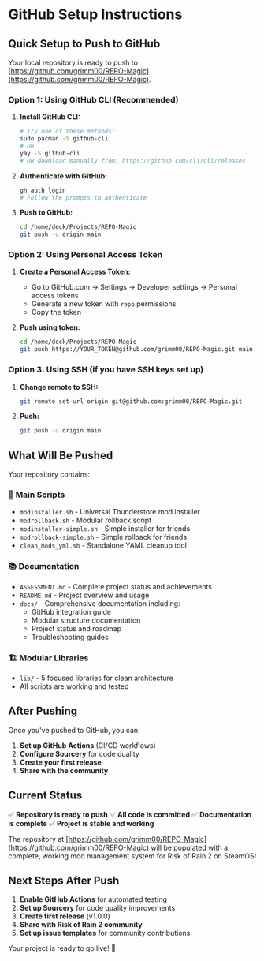# GitHub Setup Instructions

## Quick Setup to Push to GitHub

Your local repository is ready to push to [https://github.com/grimm00/REPO-Magic](https://github.com/grimm00/REPO-Magic).

### Option 1: Using GitHub CLI (Recommended)

1. **Install GitHub CLI:**
   ```bash
   # Try one of these methods:
   sudo pacman -S github-cli
   # OR
   yay -S github-cli
   # OR download manually from: https://github.com/cli/cli/releases
   ```

2. **Authenticate with GitHub:**
   ```bash
   gh auth login
   # Follow the prompts to authenticate
   ```

3. **Push to GitHub:**
   ```bash
   cd /home/deck/Projects/REPO-Magic
   git push -u origin main
   ```

### Option 2: Using Personal Access Token

1. **Create a Personal Access Token:**
   - Go to GitHub.com → Settings → Developer settings → Personal access tokens
   - Generate a new token with `repo` permissions
   - Copy the token

2. **Push using token:**
   ```bash
   cd /home/deck/Projects/REPO-Magic
   git push https://YOUR_TOKEN@github.com/grimm00/REPO-Magic.git main
   ```

### Option 3: Using SSH (if you have SSH keys set up)

1. **Change remote to SSH:**
   ```bash
   git remote set-url origin git@github.com:grimm00/REPO-Magic.git
   ```

2. **Push:**
   ```bash
   git push -u origin main
   ```

## What Will Be Pushed

Your repository contains:

### 🚀 **Main Scripts**
- `modinstaller.sh` - Universal Thunderstore mod installer
- `modrollback.sh` - Modular rollback script
- `modinstaller-simple.sh` - Simple installer for friends
- `modrollback-simple.sh` - Simple rollback for friends
- `clean_mods_yml.sh` - Standalone YAML cleanup tool

### 📚 **Documentation**
- `ASSESSMENT.md` - Complete project status and achievements
- `README.md` - Project overview and usage
- `docs/` - Comprehensive documentation including:
  - GitHub integration guide
  - Modular structure documentation
  - Project status and roadmap
  - Troubleshooting guides

### 🏗️ **Modular Libraries**
- `lib/` - 5 focused libraries for clean architecture
- All scripts are working and tested

## After Pushing

Once you've pushed to GitHub, you can:

1. **Set up GitHub Actions** (CI/CD workflows)
2. **Configure Sourcery** for code quality
3. **Create your first release**
4. **Share with the community**

## Current Status

✅ **Repository is ready to push**
✅ **All code is committed**
✅ **Documentation is complete**
✅ **Project is stable and working**

The repository at [https://github.com/grimm00/REPO-Magic](https://github.com/grimm00/REPO-Magic) will be populated with a complete, working mod management system for Risk of Rain 2 on SteamOS!

## Next Steps After Push

1. **Enable GitHub Actions** for automated testing
2. **Set up Sourcery** for code quality improvements
3. **Create first release** (v1.0.0)
4. **Share with Risk of Rain 2 community**
5. **Set up issue templates** for community contributions

Your project is ready to go live! 🚀
